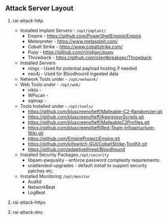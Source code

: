 

## Attack Server Layout

1) rai-attack-http 
   * Installed Implant Servers - `/opt/implant/`
     * Empire - https://github.com/PowerShellEmpire/Empire
     * Meterpreter - https://www.metasploit.com/
     * Cobalt Strike - https://www.cobaltstrike.com/
     * Pupy - https://github.com/n1nj4sec/pupy
     * Throwback - https://github.com/silentbreaksec/Throwback
   * Installed Servers
     * ningx - Used for potential payload hosting if needed
     * neo4j - Used for Bloodhound ingested data
   * Network Tools under - `/opt/network/`
   * Web Tools under - `/opt/web/`
     * nikto - 
     * WPscan - 
     * sqlmap -
   * Tools Installed under - `/opt/tools/`
     * https://github.com/bluscreenofjeff/Malleable-C2-Randomizer.git 
     * https://github.com/bluscreenofjeff/AggressorScripts.git
     * https://github.com/bluscreenofjeff/MalleableC2Profiles.git
     * https://github.com/bluscreenofjeff/Red-Team-Infrastructure-Wiki.git
     * https://github.com/EmpireProject/Empire.git
     * https://github.com/killswitch-GUI/CobaltStrike-ToolKit.git
     * https://github.com/adaptivethreat/Bloodhound
   * Installed Security Packages `/opt/security`
     * libpam-pwquality - enforce password complexity requirements
     * unattended-upgrades - default install to support security patches etc.
   * Installed Monitoring `/opt/monitor`
     * Auditd
     * NetworkBeat
     * LogBeat

1) rai-attack-https
2) rai-attack-dns